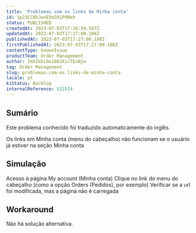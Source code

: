 ```yaml
---
title: 'Problemas com os links de Minha conta'
id: 1p23CCNhJwnEXm501P9Nxh
status: PUBLISHED
createdAt: 2023-07-03T17:26:59.597Z
updatedAt: 2023-07-03T17:27:00.108Z
publishedAt: 2023-07-03T17:27:00.108Z
firstPublishedAt: 2023-07-03T17:27:00.108Z
contentType: knownIssue
productTeam: Order Management
author: 2mXZkbi0oi061KicTExNjo
tag: Order Management
slug: problemas-com-os-links-de-minha-conta
locale: pt
kiStatus: Backlog
internalReference: 522514
---
```


## Sumário

<div class="alert alert-info">
  <p>Este problema conhecido foi traduzido automaticamente do inglês.</p>
</div>


Os links em Minha conta (menu do cabeçalho) não funcionam se o usuário já estiver na seção Minha conta

## Simulação


Acesso à página My account (Minha conta)
Clique no link do menu do cabeçalho (como a opção Orders (Pedidos), por exemplo)
Verificar se a url foi modificada, mas a página não é carregada



## Workaround


Não há solução alternativa.





